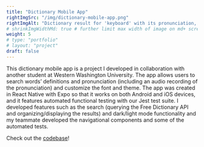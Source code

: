 ```yaml
---
title: "Dictionary Mobile App"
rightImgSrc: "/img/dictionary-mobile-app.png"
rightImgAlt: "Dictionary result for 'keyboard' with its pronunciation, part of speech: noun & meanings."
# shrinkImgWidthMd: true # further limit max width of image on md+ screens
weight: 5
# type: "portfolio"
# layout: "project"
draft: false
---
```


This dictionary mobile app is a project I developed in collaboration with another student at Western Washington University. The app allows users to search words’ definitions and pronunciation (including an audio recording of the pronunciation) and customize the font and theme. The app was created in React Native with Expo so that it works on both Android and iOS devices, and it features automated functional testing with our Jest test suite. I developed features such as the search (querying the Free Dictionary API and organizing/displaying the results) and dark/light mode functionality and my teammate developed the navigational components and some of the automated tests.

Check out the [codebase](https://github.com/kmxtaylor/dictionary)!
